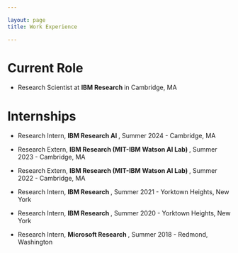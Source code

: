```yaml
---

layout: page
title: Work Experience

---
```

# Current Role

* Research Scientist at <b> IBM Research </b> in Cambridge, MA



# Internships

* Research Intern, <b> IBM Research AI </b>, Summer 2024 - Cambridge, MA

* Research Extern, <b> IBM Research (MIT-IBM Watson AI Lab) </b>, Summer 2023 - Cambridge, MA

* Research Extern, <b> IBM Research (MIT-IBM Watson AI Lab) </b>, Summer 2022 - Cambridge, MA

* Research Intern, <b> IBM Research </b>, Summer 2021 - Yorktown Heights, New York

* Research Intern, <b> IBM Research </b>, Summer 2020 - Yorktown Heights, New York

* Research Intern, <b>Microsoft Research </b>, Summer 2018 - Redmond, Washington